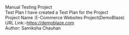 Manual Testing Project 
<br>
Test Plan I have created a Test Plan for the Project
<br>
Project Name :E-Commerce Websites Project(DemoBlaze)
<br>
URL Link:-https://demoblaze.com
<br>
Author: Samiksha Chauhan

